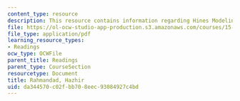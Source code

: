 ```yaml
---
content_type: resource
description: This resource contains information regarding Hines Modeling Process Overview.
file: https://ol-ocw-studio-app-production.s3.amazonaws.com/courses/15-879-research-seminar-in-system-dynamics-spring-2014/da344570c02fbb708eec93084927c4bd_MIT15_879S14_ModelProcOver.pdf
file_type: application/pdf
learning_resource_types:
- Readings
ocw_type: OCWFile
parent_title: Readings
parent_type: CourseSection
resourcetype: Document
title: Rahmandad, Hazhir
uid: da344570-c02f-bb70-8eec-93084927c4bd
---
```


